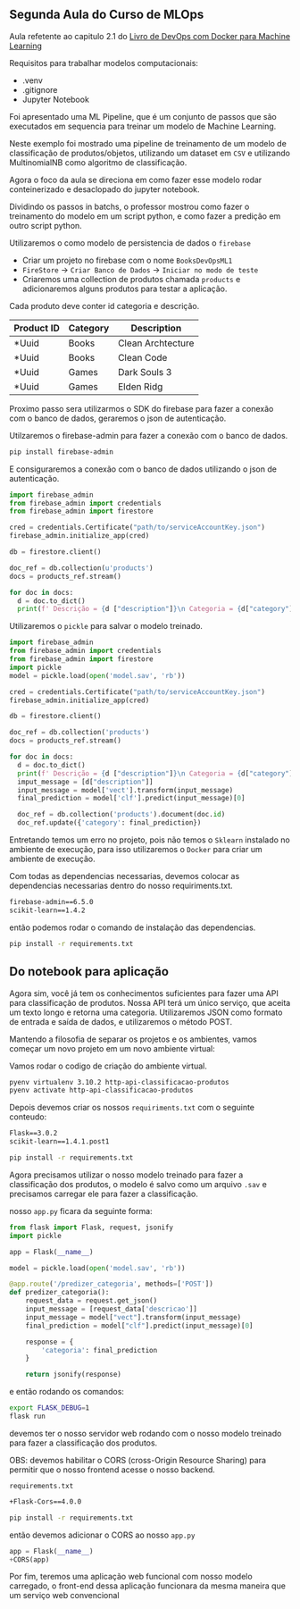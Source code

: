 ## Segunda Aula do Curso de MLOps

Aula refetente ao capitulo 2.1 do
[Livro de DevOps com Docker para Machine Learning](https://aurimrv.gitbook.io/pratica-devops-com-docker-para-machine-learning/id-2-desenvolvimento/2-1-do-notebook-para-aplicacao-parte-1)

Requisitos para trabalhar modelos computacionais:

- .venv
- .gitignore
- Jupyter Notebook

Foi apresentado uma ML Pipeline, que é um conjunto de passos que são executados em sequencia para treinar um modelo de
Machine Learning.

Neste exemplo foi mostrado uma pipeline de treinamento de um modelo de classificação de produtos/objetos, utilizando um
dataset em `CSV` e utilizando MultinomialNB como algoritmo de classificação.

Agora o foco da aula se direciona em como fazer esse modelo rodar conteinerizado e desaclopado do jupyter notebook.

Dividindo os passos in batchs, o professor mostrou como fazer o treinamento do modelo em um script python, e como fazer
a predição em outro script python.

Utilizaremos o como modelo de persistencia de dados o `firebase`

- Criar um projeto no firebase com o nome `BooksDevOpsML1`
- `FireStore` -> `Criar Banco de Dados` -> `Iniciar no modo de teste`
- Criaremos uma collection de produtos chamada `products` e adicionaremos alguns produtos para testar a aplicação.

Cada produto deve conter id categoria e descrição.

| Product ID | Category | Description       |
| ---------- | -------- | ----------------- |
| \*Uuid     | Books    | Clean Archtecture |
| \*Uuid     | Books    | Clean Code        |
| \*Uuid     | Games    | Dark Souls 3      |
| \*Uuid     | Games    | Elden Ridg        |

Proximo passo sera utilizarmos o SDK do firebase para fazer a conexão com o banco de dados, geraremos o json de
autenticação.

Utilzaremos o firebase-admin para fazer a conexão com o banco de dados.

```bash
pip install firebase-admin
```

E consiguraremos a conexão com o banco de dados utilizando o json de autenticação.

```python
import firebase_admin
from firebase_admin import credentials
from firebase_admin import firestore

cred = credentials.Certificate("path/to/serviceAccountKey.json")
firebase_admin.initialize_app(cred)

db = firestore.client()

doc_ref = db.collection(u'products')
docs = products_ref.stream()

for doc in docs:
  d = doc.to_dict()
  print(f' Descrição = {d ["description"]}\n Categoria = {d["category"]}')
```

Utilizaremos o `pickle` para salvar o modelo treinado.

```python
import firebase_admin
from firebase_admin import credentials
from firebase_admin import firestore
import pickle
model = pickle.load(open('model.sav', 'rb'))

cred = credentials.Certificate("path/to/serviceAccountKey.json")
firebase_admin.initialize_app(cred)

db = firestore.client()

doc_ref = db.collection('products')
docs = products_ref.stream()

for doc in docs:
  d = doc.to_dict()
  print(f' Descrição = {d ["description"]}\n Categoria = {d["category"]}')
  imput_message = [d["description"]]
  input_message = model['vect'].transform(input_message)
  final_prediction = model['clf'].predict(input_message)[0]

  doc_ref = db.collection('products').document(doc.id)
  doc_ref.update({'category': final_prediction})
```

Entretando temos um erro no projeto, pois não temos o `Sklearn` instalado no ambiente de execução, para isso
utilizaremos o `Docker` para criar um ambiente de execução.

Com todas as dependencias necessarias, devemos colocar as dependencias necessarias dentro do nosso requiriments.txt.

```requiriments.txt
firebase-admin==6.5.0
scikit-learn==1.4.2
```

então podemos rodar o comando de instalação das dependencias.

```bash
pip install -r requirements.txt
```

## Do notebook para aplicação

Agora sim, você já tem os conhecimentos suficientes para fazer uma API para classificação de produtos. Nossa API terá um
único serviço, que aceita um texto longo e retorna uma categoria. Utilizaremos JSON como formato de entrada e saída de
dados, e utilizaremos o método POST.

Mantendo a filosofia de separar os projetos e os ambientes, vamos começar um novo projeto em um novo ambiente virtual:

Vamos rodar o codigo de criação do ambiente virtual.

```bash
pyenv virtualenv 3.10.2 http-api-classificacao-produtos
pyenv activate http-api-classificacao-produtos
```
Depois devemos criar os nossos `requiriments.txt` com o seguinte conteudo:
```requiriments.txt
Flask==3.0.2
scikit-learn==1.4.1.post1
```
```bash
pip install -r requirements.txt
```
Agora precisamos utilizar o nosso modelo treinado para fazer a classificação dos produtos, o modelo é salvo como um arquivo `.sav` e
precisamos carregar ele para fazer a classificação.

nosso `app.py` ficara da seguinte forma:

```python
from flask import Flask, request, jsonify
import pickle

app = Flask(__name__)

model = pickle.load(open('model.sav', 'rb'))

@app.route('/predizer_categoria', methods=['POST'])
def predizer_categoria():
    request_data = request.get_json()
    input_message = [request_data['descricao']]
    input_message = model["vect"].transform(input_message)
    final_prediction = model["clf"].predict(input_message)[0]

    response = {
        'categoria': final_prediction
    }

    return jsonify(response)
```
e então rodando os comandos: 
```bash
export FLASK_DEBUG=1
flask run
```

devemos ter o nosso servidor web rodando com o nosso modelo treinado para fazer a classificação dos produtos.

OBS: devemos habilitar o CORS (cross-Origin Resource Sharing) para permitir que o nosso frontend acesse o nosso backend.

`requirements.txt`
```requirements.txt
+Flask-Cors==4.0.0
```

```bash
pip install -r requirements.txt
```
então devemos adicionar o CORS ao nosso `app.py`

```python
app = Flask(__name__)
+CORS(app)
```
Por fim, teremos uma aplicação web funcional com nosso modelo carregado, o front-end dessa aplicação funcionara da mesma maneira que um serviço web convencional
